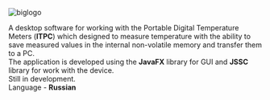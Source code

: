 ![biglogo](https://github.com/user-attachments/assets/cc13f0ae-f7a8-4299-8b8e-c5ec2f2fadf9)

A desktop software for working with the Portable Digital Temperature Meters (**ITPC**) which designed to measure temperature with the ability to save measured values ​​in the internal non-volatile memory and transfer them to a PC.  
The application is developed using the **JavaFX** library for GUI and **JSSC** library for work with the device.  
Still in development.  
Language - **Russian**
